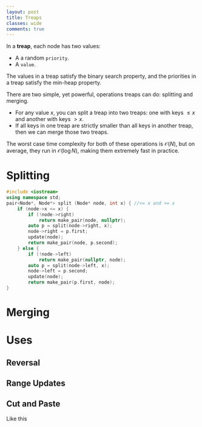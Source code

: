 ```yaml
---
layout: post
title: Treaps
classes: wide
comments: true
---
```

In a **treap**, each node has two values:
- A a random ```priority```. 
- A ```value```.

The values in a treap satisfy the binary search property, and the priorities in a treap satisfy the min-heap property. 

There are two simple, yet powerful, operations treaps can do: splitting and merging.
- For any value $x$, you can split a treap into two treaps: one with keys $\le x$ and another with keys $> x$.
- If all keys in one treap are strictly smaller than all keys in another treap, then we can merge those two treaps.

The worst case time complexity for both of these operations is $\mathcal{O}(N)$, but on average, they run in $\mathcal{O}(\log N)$, making them extremely fast in practice. 

# Splitting
```cpp
#include <iostream>
using namespace std;
pair<Node*, Node*> split (Node* node, int x) { //<= x and >= x
    if (node->x <= x) {
        if (!node->right)
            return make_pair(node, nullptr);
        auto p = split(node->right, x);
        node->right = p.first;
        update(node);
        return make_pair(node, p.second);
    } else {
        if (!node->left)
            return make_pair(nullptr, node);
        auto p = split(node->left, x);
        node->left = p.second;
        update(node);
        return make_pair(p.first, node);
}
```


# Merging

# Uses
## Reversal
## Range Updates
## Cut and Paste

<div class = "lineComment">
Like this
</div>